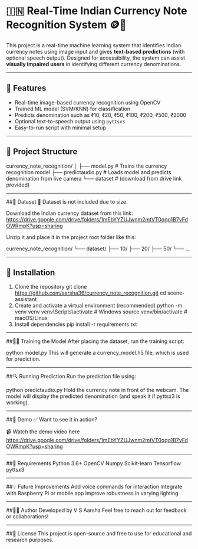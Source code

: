 # 🇮🇳 Real-Time Indian Currency Note Recognition System 🪙📸

This project is a real-time machine learning system that identifies Indian currency notes using image input and gives **text-based predictions** (with optional speech output). Designed for accessibility, the system can assist **visually impaired users** in identifying different currency denominations.

---

## 🧠 Features

- Real-time image-based currency recognition using OpenCV
- Trained ML model (SVM/KNN) for classification
- Predicts denomination such as ₹10, ₹20, ₹50, ₹100, ₹200, ₹500, ₹2000
- Optional text-to-speech output using `pyttsx3`
- Easy-to-run script with minimal setup

---

## 📂 Project Structure

currency_note_recognition/
│
├── model.py # Trains the currency recognition model
├── predictaudio.py # Loads model and predicts denomination from live camera
└── dataset # (download from drive link provided)

---

##📁 Dataset
💾 Dataset is not included due to size.

Download the Indian currency dataset from this link:
https://drive.google.com/drive/folders/1mEbYYZUJwnm2mtVT0qqo1B7vFdOWRmpK?usp=sharing

Unzip it and place it in the project root folder like this:

currency_note_recognition/
└── dataset/
    ├── 10/
    ├── 20/
    ├── 50/
    └── ...

---

## 🔧 Installation

 1. Clone the repository
git clone https://github.com/aarsha36/currency_note_recognition.git
cd scene-assistant
2. Create and activate a virtual environment (recommended)
python -m venv venv
venv\Scripts\activate      # Windows
source venv/bin/activate  # macOS/Linux
3. Install dependencies
pip install -r requirements.txt

---

##🏋️‍♂️ Training the Model
After placing the dataset, run the training script:

python model.py
This will generate a currency_model.h5 file, which is used for prediction.

---

##🔍 Running Prediction
Run the prediction file using:

python predictaudio.py
Hold the currency note in front of the webcam. The model will display the predicted denomination (and speak it if pyttsx3 is working).

---

##🎥 Demo
✅ Want to see it in action?

📹 Watch the demo video here
https://drive.google.com/drive/folders/1mEbYYZUJwnm2mtVT0qqo1B7vFdOWRmpK?usp=sharing

---

##🧰 Requirements
Python 3.6+
OpenCV
Numpy
Scikit-learn
Tensorflow
pyttsx3

---

##💡 Future Improvements
Add voice commands for interaction
Integrate with Raspberry Pi or mobile app
Improve robustness in varying lighting

---

##🙋‍♂️ Author
Developed by V S Aarsha
Feel free to reach out for feedback or collaborations!

---

##📄 License
This project is open-source and free to use for educational and research purposes.

